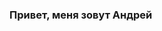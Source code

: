### Привет, меня зовут Андрей

<!--
**hellagood84/hellagood84** is a ✨ _special_ ✨ repository because its `README.md` (this file) appears on your GitHub profile.

Here are some ideas to get you started:
### People_Hub...
- 🌱 I’m currently learning ...
- 👯 I’m looking to collaborate on ...
- 🤔 I’m looking for help with ...
- 💬 Ask me about ...
- 📫 How to reach me: ...
- 😄 Pronouns: ...
- ⚡ Fun fact: ...
-->
